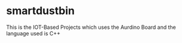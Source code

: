 # smartdustbin
This is the IOT-Based Projects which uses the Aurdino Board and the language used is C++
